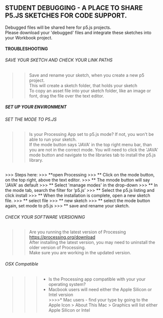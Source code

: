 ## STUDENT DEBUGGING - A PLACE TO SHARE P5.JS SKETCHES FOR CODE SUPPORT.
Debugged files will be shared here for p5.js projects.<br>
Please download your 'debugged' files and integrate these sketches into your Workbook project. <br>

#### TROUBLESHOOTING

###### SAVE YOUR SKETCH AND CHECK YOUR LINK PATHS
>> Save and rename your sketch, when you create a new p5 project. <br>
>> This will create a sketch folder, that holds your sketch <br>
>> To copy an asset file into your sketch folder, like an image or font, drag the file over the text editor. <br>

##### SET UP YOUR ENVIRONMENT

###### SET THE MODE TO P5.JS <br>
>> Is your Processing App set to p5.js mode? If not, you won't be able to run your sketch. <br>
>> If the mode button says 'JAVA' in the top right menu bar, than you are not in the correct mode. You will need to click the 'JAVA' mode button and navigate to the libraries tab to install the p5.js library. <br>
<br> 
>>> Steps here:
>>> **open Processing 
>>> ** Click on the mode button, on the top right, above the text editor. 
>>> ** The mnode button will say  'JAVA' as default
>>> ** Select 'manage modes' in the drop-down
>>> ** In the mode tab,  search the filter for ‘p5.js’
>>> ** Select the p5.js listing and click install
>>> ** When the installation is complete, open a new sketch file. 
>>> ** select file
>>> ** new sketch
>>> ** select the mode button again, set mode to p5.js
>>> ** save and rename your sketch.

###### CHECK YOUR SOFTWARE VERSIONING 
>> Are you running the latest version of Processing <https://processing.org/download> <br>
>> After installing the latest version, you may need to uninstall the older version of Processing. <br>
>> Make sure you are working in the updated version. <br>

###### OSX Compatible 
  >>>* Is the Processing app compatible with your your operating system? <br>
>>>* Macbook users will need either the Apple Silicon or Intel version <br>
    >>>>*  Mac users - find your type by going to the Apple Icon > About This Mac > Graphics will list either Apple Silicon or Intel <br>




